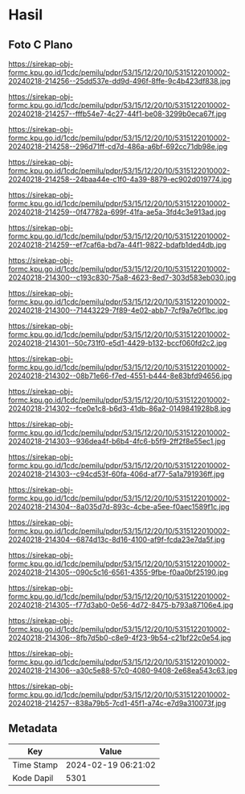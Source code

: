 # Hasil

## Foto C Plano

https://sirekap-obj-formc.kpu.go.id/1cdc/pemilu/pdpr/53/15/12/20/10/5315122010002-20240218-214256--25dd537e-dd9d-496f-8ffe-9c4b423df838.jpg

https://sirekap-obj-formc.kpu.go.id/1cdc/pemilu/pdpr/53/15/12/20/10/5315122010002-20240218-214257--fffb54e7-4c27-44f1-be08-3299b0eca67f.jpg

https://sirekap-obj-formc.kpu.go.id/1cdc/pemilu/pdpr/53/15/12/20/10/5315122010002-20240218-214258--296d71ff-cd7d-486a-a6bf-692cc71db98e.jpg

https://sirekap-obj-formc.kpu.go.id/1cdc/pemilu/pdpr/53/15/12/20/10/5315122010002-20240218-214258--24baa44e-c1f0-4a39-8879-ec902d019774.jpg

https://sirekap-obj-formc.kpu.go.id/1cdc/pemilu/pdpr/53/15/12/20/10/5315122010002-20240218-214259--0f47782a-699f-41fa-ae5a-3fd4c3e913ad.jpg

https://sirekap-obj-formc.kpu.go.id/1cdc/pemilu/pdpr/53/15/12/20/10/5315122010002-20240218-214259--ef7caf6a-bd7a-44f1-9822-bdafb1ded4db.jpg

https://sirekap-obj-formc.kpu.go.id/1cdc/pemilu/pdpr/53/15/12/20/10/5315122010002-20240218-214300--c193c830-75a8-4623-8ed7-303d583eb030.jpg

https://sirekap-obj-formc.kpu.go.id/1cdc/pemilu/pdpr/53/15/12/20/10/5315122010002-20240218-214300--71443229-7f89-4e02-abb7-7cf9a7e0f1bc.jpg

https://sirekap-obj-formc.kpu.go.id/1cdc/pemilu/pdpr/53/15/12/20/10/5315122010002-20240218-214301--50c731f0-e5d1-4429-b132-bccf060fd2c2.jpg

https://sirekap-obj-formc.kpu.go.id/1cdc/pemilu/pdpr/53/15/12/20/10/5315122010002-20240218-214302--08b71e66-f7ed-4551-b444-8e83bfd94656.jpg

https://sirekap-obj-formc.kpu.go.id/1cdc/pemilu/pdpr/53/15/12/20/10/5315122010002-20240218-214302--fce0e1c8-b6d3-41db-86a2-0149841928b8.jpg

https://sirekap-obj-formc.kpu.go.id/1cdc/pemilu/pdpr/53/15/12/20/10/5315122010002-20240218-214303--936dea4f-b6b4-4fc6-b5f9-2ff2f8e55ec1.jpg

https://sirekap-obj-formc.kpu.go.id/1cdc/pemilu/pdpr/53/15/12/20/10/5315122010002-20240218-214303--c94cd53f-60fa-406d-af77-5a1a791936ff.jpg

https://sirekap-obj-formc.kpu.go.id/1cdc/pemilu/pdpr/53/15/12/20/10/5315122010002-20240218-214304--8a035d7d-893c-4cbe-a5ee-f0aec1589f1c.jpg

https://sirekap-obj-formc.kpu.go.id/1cdc/pemilu/pdpr/53/15/12/20/10/5315122010002-20240218-214304--6874d13c-8d16-4100-af9f-fcda23e7da5f.jpg

https://sirekap-obj-formc.kpu.go.id/1cdc/pemilu/pdpr/53/15/12/20/10/5315122010002-20240218-214305--090c5c16-6561-4355-9fbe-f0aa0bf25190.jpg

https://sirekap-obj-formc.kpu.go.id/1cdc/pemilu/pdpr/53/15/12/20/10/5315122010002-20240218-214305--f77d3ab0-0e56-4d72-8475-b793a87106e4.jpg

https://sirekap-obj-formc.kpu.go.id/1cdc/pemilu/pdpr/53/15/12/20/10/5315122010002-20240218-214306--8fb7d5b0-c8e9-4f23-9b54-c21bf22c0e54.jpg

https://sirekap-obj-formc.kpu.go.id/1cdc/pemilu/pdpr/53/15/12/20/10/5315122010002-20240218-214306--a30c5e88-57c0-4080-9408-2e68ea543c63.jpg

https://sirekap-obj-formc.kpu.go.id/1cdc/pemilu/pdpr/53/15/12/20/10/5315122010002-20240218-214257--838a79b5-7cd1-45f1-a74c-e7d9a310073f.jpg


## Metadata

| Key        | Value               |
| ---------- | ------------------- |
| Time Stamp | 2024-02-19 06:21:02 |
| Kode Dapil | 5301                |



